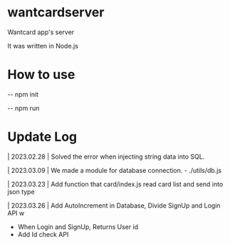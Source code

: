 # wantcardserver

Wantcard app's server

It was written in Node.js 

# How to use 

-- npm init 

-- npm run 

# Update Log 
 | 2023.02.28 | Solved the error when injecting string data into SQL. 

 | 2023.03.09 | We made a module for database connection. - ./utils/db.js
 
 | 2023.03.23 | Add function that card/index.js read card list and send into json type

 | 2023.03.26 | Add AutoIncrement in Database, Divide SignUp and Login API w
  + When Login and SignUp, Returns User id
  + Add Id check API 